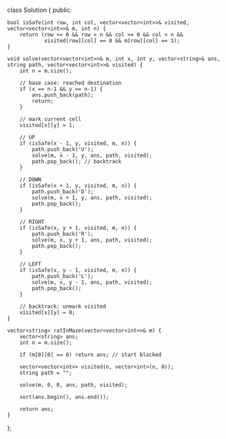 class Solution {
  public:
  
    bool isSafe(int row, int col, vector<vector<int>>& visited, vector<vector<int>>& m, int n) {
        return (row >= 0 && row < n && col >= 0 && col < n &&
                visited[row][col] == 0 && m[row][col] == 1);
    }
  
    void solve(vector<vector<int>>& m, int x, int y, vector<string>& ans, string path, vector<vector<int>>& visited) {
        int n = m.size();
        
        // base case: reached destination
        if (x == n-1 && y == n-1) {
            ans.push_back(path);
            return;
        }
        
        // mark current cell
        visited[x][y] = 1;
        
        // UP
        if (isSafe(x - 1, y, visited, m, n)) {
            path.push_back('U');
            solve(m, x - 1, y, ans, path, visited);
            path.pop_back(); // backtrack
        }
        
        // DOWN
        if (isSafe(x + 1, y, visited, m, n)) {
            path.push_back('D');
            solve(m, x + 1, y, ans, path, visited);
            path.pop_back();
        }
        
        // RIGHT
        if (isSafe(x, y + 1, visited, m, n)) {
            path.push_back('R');
            solve(m, x, y + 1, ans, path, visited);
            path.pop_back();
        }
        
        // LEFT
        if (isSafe(x, y - 1, visited, m, n)) {
            path.push_back('L');
            solve(m, x, y - 1, ans, path, visited);
            path.pop_back();
        }
        
        // backtrack: unmark visited
        visited[x][y] = 0;
    }

    vector<string> ratInMaze(vector<vector<int>>& m) {
        vector<string> ans;
        int n = m.size();
        
        if (m[0][0] == 0) return ans; // start blocked
        
        vector<vector<int>> visited(n, vector<int>(n, 0));
        string path = "";
        
        solve(m, 0, 0, ans, path, visited);
        
        sort(ans.begin(), ans.end());
        
        return ans;
    }
};
